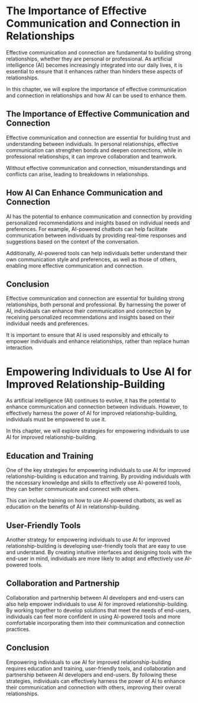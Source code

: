 The Importance of Effective Communication and Connection in Relationships
====================================================================================================================================

Effective communication and connection are fundamental to building strong relationships, whether they are personal or professional. As artificial intelligence (AI) becomes increasingly integrated into our daily lives, it is essential to ensure that it enhances rather than hinders these aspects of relationships.

In this chapter, we will explore the importance of effective communication and connection in relationships and how AI can be used to enhance them.

The Importance of Effective Communication and Connection
--------------------------------------------------------

Effective communication and connection are essential for building trust and understanding between individuals. In personal relationships, effective communication can strengthen bonds and deepen connections, while in professional relationships, it can improve collaboration and teamwork.

Without effective communication and connection, misunderstandings and conflicts can arise, leading to breakdowns in relationships.

How AI Can Enhance Communication and Connection
-----------------------------------------------

AI has the potential to enhance communication and connection by providing personalized recommendations and insights based on individual needs and preferences. For example, AI-powered chatbots can help facilitate communication between individuals by providing real-time responses and suggestions based on the context of the conversation.

Additionally, AI-powered tools can help individuals better understand their own communication style and preferences, as well as those of others, enabling more effective communication and connection.

Conclusion
----------

Effective communication and connection are essential for building strong relationships, both personal and professional. By harnessing the power of AI, individuals can enhance their communication and connection by receiving personalized recommendations and insights based on their individual needs and preferences.

It is important to ensure that AI is used responsibly and ethically to empower individuals and enhance relationships, rather than replace human interaction.

Empowering Individuals to Use AI for Improved Relationship-Building
==============================================================================================================================

As artificial intelligence (AI) continues to evolve, it has the potential to enhance communication and connection between individuals. However, to effectively harness the power of AI for improved relationship-building, individuals must be empowered to use it.

In this chapter, we will explore strategies for empowering individuals to use AI for improved relationship-building.

Education and Training
----------------------

One of the key strategies for empowering individuals to use AI for improved relationship-building is education and training. By providing individuals with the necessary knowledge and skills to effectively use AI-powered tools, they can better communicate and connect with others.

This can include training on how to use AI-powered chatbots, as well as education on the benefits of AI in relationship-building.

User-Friendly Tools
-------------------

Another strategy for empowering individuals to use AI for improved relationship-building is developing user-friendly tools that are easy to use and understand. By creating intuitive interfaces and designing tools with the end-user in mind, individuals are more likely to adopt and effectively use AI-powered tools.

Collaboration and Partnership
-----------------------------

Collaboration and partnership between AI developers and end-users can also help empower individuals to use AI for improved relationship-building. By working together to develop solutions that meet the needs of end-users, individuals can feel more confident in using AI-powered tools and more comfortable incorporating them into their communication and connection practices.

Conclusion
----------

Empowering individuals to use AI for improved relationship-building requires education and training, user-friendly tools, and collaboration and partnership between AI developers and end-users. By following these strategies, individuals can effectively harness the power of AI to enhance their communication and connection with others, improving their overall relationships.
